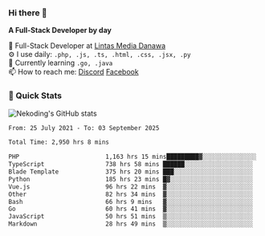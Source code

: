 ### Hi there 👋

**A Full-Stack Developer by day**

🔭 Full-Stack Developer at [Lintas Media Danawa](https://www.lintasmediadanawa.com/)  
⚙️ I use daily: `.php, .js, .ts, .html, .css, .jsx, .py`  
🌱 Currently learning `.go, .java`  
📫 How to reach me: [Discord](https://discordapp.com/users/984448732999327766)  [Facebook](https://fb.me/tyvandi)  

### 🚀 Quick Stats  

![Nekoding's GitHub stats](https://github-readme-stats.vercel.app/api?username=nekoding&show_icons=true)

<!--START_SECTION:waka-->

```txt
From: 25 July 2021 - To: 03 September 2025

Total Time: 2,950 hrs 8 mins

PHP                        1,163 hrs 15 mins█████████▓░░░░░░░░░░░░░░░   38.36 %
TypeScript                 738 hrs 58 mins ██████░░░░░░░░░░░░░░░░░░░   24.37 %
Blade Template             375 hrs 20 mins ███░░░░░░░░░░░░░░░░░░░░░░   12.38 %
Python                     185 hrs 23 mins █▓░░░░░░░░░░░░░░░░░░░░░░░   06.11 %
Vue.js                     96 hrs 22 mins  ▓░░░░░░░░░░░░░░░░░░░░░░░░   03.18 %
Other                      82 hrs 34 mins  ▓░░░░░░░░░░░░░░░░░░░░░░░░   02.72 %
Bash                       66 hrs 9 mins   ▓░░░░░░░░░░░░░░░░░░░░░░░░   02.18 %
Go                         60 hrs 41 mins  ▓░░░░░░░░░░░░░░░░░░░░░░░░   02.00 %
JavaScript                 50 hrs 51 mins  ▒░░░░░░░░░░░░░░░░░░░░░░░░   01.68 %
Markdown                   28 hrs 49 mins  ▒░░░░░░░░░░░░░░░░░░░░░░░░   00.95 %
```

<!--END_SECTION:waka-->

<!--
**nekoding/nekoding** is a ✨ _special_ ✨ repository because its `README.md` (this file) appears on your GitHub profile.

Here are some ideas to get you started:

- 🔭 I’m currently working on ...
- 🌱 I’m currently learning ...
- 👯 I’m looking to collaborate on ...
- 🤔 I’m looking for help with ...
- 💬 Ask me about ...
- 📫 How to reach me: ...
- 😄 Pronouns: ...
- ⚡ Fun fact: ...
-->
